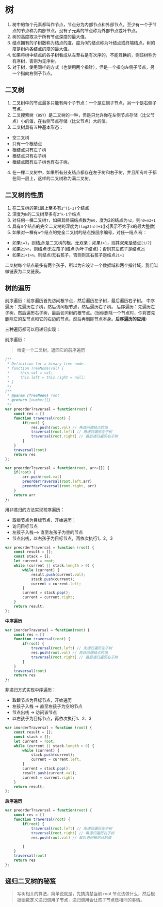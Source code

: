 # 树
1. 树中的每个元素都叫作节点，节点分为内部节点和外部节点。至少有一个子节点的节点称为内部节点。没有子元素的节点称为外部节点或叶节点。
2. 树的高度取决于所有节点深度的最大值。
3. 结点拥有的子树数称为结点的度。度为0的结点称为叶结点或终端结点。树的度是树内各结点的度的最大值。
4. 如果将树中结点的各子树看成从左至右是有次序的，不能互换的，则该树称为有序树，否则为无序树。
5. 对于树，使用同样的方式（也使用两个指针），但是一个指向左侧子节点，另一个指向右侧子节点。

## 二叉树
1. 二叉树中的节点最多只能有两个子节点：一个是左侧子节点，另一个是右侧子节点。
2. 二叉搜索树（`BST`）是二叉树的一种，但是只允许你在左侧节点存储（比父节点）小的值，在右侧节点存储（比父节点）大的值。
3. 二叉树具有五种基本形态：
- 空二叉树
- 只有一个根结点
- 根结点只有左子树
- 根结点只有右子树
- 根结点既有左子树也有右子树。
4. 在一棵二叉树中，如果所有分支结点都存在左子树和右子树，并且所有叶子都在同一层上，这样的二叉树称为满二叉树。

## 二叉树的性质
1. 在二叉树的第`i`层上至多有`2^(i-1)`个结点
2. 深度为`k`的二叉树至多有`2^k-1`个结点
3. 对任何一棵二叉树`T`，如果其终端结点数为`n0`，度为2的结点为`n2`，则`n0=n2+1`
4. 具有n个结点的完全二叉树的深度为`[log2(n)]+1`([x]表示不大于x的最大整数)
5. 如果对一棵有`n`个结点的完全二叉树的结点按层序编号，对任一结点i有：
- 如果`i=1`，则结点i是二叉树的根，无双亲；如果`i>1`，则其双亲是结点`[i/2]`
- 如果`2i>n`，则结点i无左孩子(结点i为叶子结点)；否则其左孩子是结点`2i`
- 如果`2i+1>n`，则结点i无右孩子，否则则其右孩子是结点`2i+1`

二叉树每个结点最多有两个孩子，所以为它设计一个数据域和两个指针域，我们叫做链表为二叉链表。

## 树的遍历
前序遍历：前序遍历首先访问根节点，然后遍历左子树，最后遍历右子树。
中序遍历：先遍历左子树，然后访问根节点，然后遍历右子树。
后序遍历：先遍历左子树，然后遍历右子树，最后访问树的根节点。(当你删除一个节点时，你将首先删除它的左节点和它的右边的节点，然后再删除节点本身。**后序遍历的应用**)

三种遍历都可以用递归实现：

前序遍历：
> 给定一个二叉树，返回它的前序遍历

```js
/**
 * Definition for a binary tree node.
 * function TreeNode(val) {
 *     this.val = val;
 *     this.left = this.right = null;
 * }
 */
/**
 * @param {TreeNode} root
 * @return {number[]}
 */
var preorderTraversal = function(root) {
    const res = []
    function traversal(root) {
        if(root) {
            res.push(root.val) // 先访问根结点的值
            traversal(root.left) // 再递归遍历左子树
            traversal(root.right) // 最后递归遍历右子树
        }
    }
    traversal(root)
    return res
};

var preorderTraversal = function(root, arr=[]) {
    if(root) {
        arr.push(root.val)
        preorderTraversal(root.left,arr)
        preorderTraversal(root.right, arr)
    }
    return arr
};

```
用非递归的方法实现前序遍历：
- 取根节点为目标节点，开始遍历；
- 访问目标节点
- 左孩子入栈--> 直至左孩子为空的节点
- 节点出栈，以右孩子为目标节点，再依次执行1，2，3
```js
var preorderTraversal = function (root) {
    const result = [];
    const stack = [];
    let current = root;
    while (current || stack.length > 0) {
        while (current) {
            result.push(current.val);
            stack.push(current);
            current = current.left;
        }
        current = stack.pop();
        current = current.right;
    }
    return result;
};
```

**中序遍历**
```js
var inorderTraversal = function(root) {
    const res = []
    function traversal(root) {
        if(root) {
            traversal(root.left) // 先递归遍历左子树
            res.push(root.val) // 再访问根结点的值
            traversal(root.right) // 最后递归遍历右子树
        }
    }
    traversal(root)
    return res
};
```
非递归方式实现中序遍历：
- 取跟节点为目标节点，开始遍历
- 左孩子入栈 -> 直至左孩子为空的节点
- 节点出栈 -> 访问该节点
- 以右孩子为目标节点，再依次执行1、2、3

```js
var inorderTraversal = function (root) {
    const result = [];
    const stack = [];
    let current = root;
    while (current || stack.length > 0) {
        while (current) {
            stack.push(current);
            current = current.left;
        }
        current = stack.pop();
        result.push(current.val);
        current = current.right;
    }
    return result;
};
```

**后序遍历**
```js
var preorderTraversal = function(root) {
    const res = []
    function traversal(root) {
        if(root) {
            traversal(root.left) // 先递归遍历左子树
            traversal(root.right) // 再递归遍历右子树
            res.push(root.val) // 最后访问根结点的值
            
        }
    }
    traversal(root)
    return res
};
```

## 递归二叉树的秘笈
> 写树相关的算法，简单说就是，先搞清楚当前 root 节点该做什么，然后根据函数定义递归调用子节点，递归调用会让孩子节点做相同的事情。